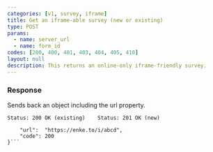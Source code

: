 ```yaml
---
categories: [v1, survey, iframe]
title: Get an iframe-able survey (new or existing)
type: POST
params: 
  - name: server_url 
  - name: form_id
codes: [200, 400, 401, 403, 404, 405, 410]
layout: null
description: This returns an online-only iframe-friendly survey.
---
```


### Response

Sends back an object including the url property.

```Status: 200 OK (existing)    Status: 201 OK (new)```
```{
    "url":  "https://enke.to/i/abcd",
    "code": 200
}```
